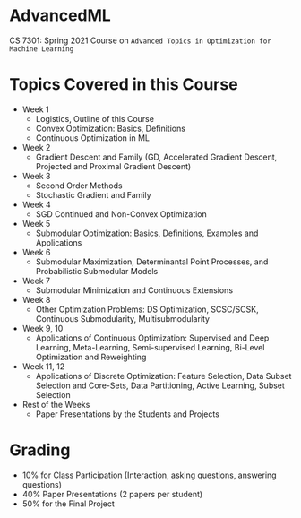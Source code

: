 # AdvancedML
CS 7301: Spring 2021 Course on `Advanced Topics in Optimization for Machine Learning`

# Topics Covered in this Course
- Week 1
    - Logistics, Outline of this Course
    - Convex Optimization: Basics, Definitions
    - Continuous Optimization in ML
- Week 2
    - Gradient Descent and Family (GD, Accelerated Gradient Descent, Projected and Proximal Gradient Descent)
- Week 3
    - Second Order Methods
    - Stochastic Gradient and Family
- Week 4
    - SGD Continued and Non-Convex Optimization
- Week 5
    - Submodular Optimization: Basics, Definitions, Examples and Applications
- Week 6
    - Submodular Maximization, Determinantal Point Processes, and Probabilistic Submodular Models
- Week 7 
    - Submodular Minimization and Continuous Extensions
- Week 8
    - Other Optimization Problems: DS Optimization, SCSC/SCSK, Continuous Submodularity, Multisubmodularity
- Week 9, 10
    - Applications of Continuous Optimization: Supervised and Deep Learning, Meta-Learning, Semi-supervised Learning, Bi-Level Optimization and Reweighting
- Week 11, 12
    - Applications of Discrete Optimization: Feature Selection, Data Subset Selection and Core-Sets, Data Partitioning, Active Learning, Subset Selection 
- Rest of the Weeks
    - Paper Presentations by the Students and Projects
    
# Grading
- 10% for Class Participation (Interaction, asking questions, answering questions)
- 40% Paper Presentations (2 papers per student)
- 50% for the Final Project
